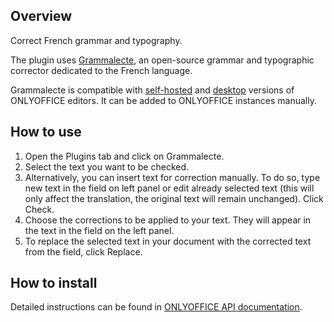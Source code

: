 ## Overview

Correct French grammar and typography. 

The plugin uses [Grammalecte](https://grammalecte.net/), an open-source grammar and typographic corrector dedicated to the French language.

Grammalecte is compatible with [self-hosted](https://github.com/ONLYOFFICE/DocumentServer) and [desktop](https://github.com/ONLYOFFICE/DesktopEditors) versions of ONLYOFFICE editors. It can be added to ONLYOFFICE instances manually.

## How to use

1. Open the Plugins tab and click on Grammalecte.
2. Select the text you want to be checked.
3. Alternatively, you can insert text for correction manually. To do so, type new text in the field on left panel or edit already selected text (this will only affect the translation, the original text will remain unchanged). Click Check.
4. Choose the corrections to be applied to your text. They will appear in the text in the field on the left panel. 
5. To replace the selected text in your document with the corrected text from the field, click Replace.

## How to install

Detailed instructions can be found in [ONLYOFFICE API documentation](https://api.onlyoffice.com/docs/plugin-and-macros/tutorials/installing/onlyoffice-docs-on-premises/).
